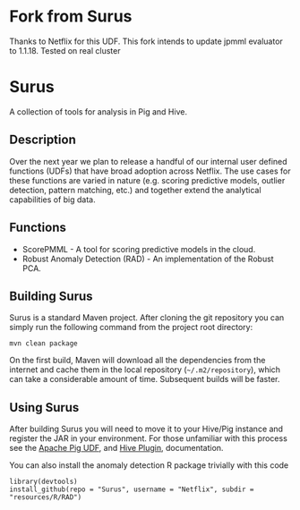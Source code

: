 # Fork from Surus
Thanks to Netflix for this UDF. This fork intends to update jpmml evaluator to 1.1.18. Tested on real cluster

# Surus

A collection of tools for analysis in Pig and Hive.

## Description

Over the next year we plan to release a handful of our internal user defined functions (UDFs) that have broad adoption across Netflix.  The use 
cases for these functions are varied in nature (e.g. scoring predictive models, outlier detection, pattern matching, etc.) and together extend 
the analytical capabilities of big data.

## Functions
* ScorePMML - A tool for scoring predictive models in the cloud.
* Robust Anomaly Detection (RAD) - An implementation of the Robust PCA.

## Building Surus

Surus is a standard Maven project. After cloning the git repository you can simply run the following command from the project root directory:

    mvn clean package

On the first build, Maven will download all the dependencies from the internet and cache them in the local repository (`~/.m2/repository`), which 
can take a considerable amount of time. Subsequent builds will be faster.

## Using Surus

After building Surus you will need to move it to your Hive/Pig instance and register the JAR in your environment.  For those 
unfamiliar with this process see the [Apache Pig UDF](https://pig.apache.org/docs/r0.14.0/udf.html), 
and [Hive Plugin](https://cwiki.apache.org/confluence/display/Hive/HivePlugins), documentation.

You can also install the anomaly detection R package trivially with this code

    library(devtools)
    install_github(repo = "Surus", username = "Netflix", subdir = "resources/R/RAD")
